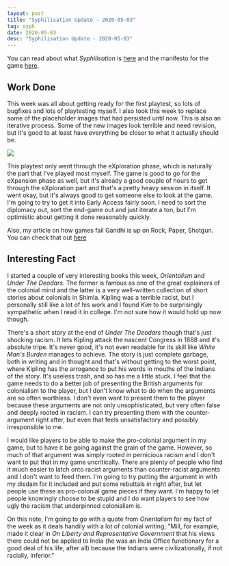```yaml
---
layout: post
title: "Syphilisation Update - 2020-05-03"
tag: syph
date: 2020-05-03
desc: "Syphilisation Update - 2020-05-03"
---
```



You can read about what *Syphilisation* is [here](/blog/syph/announce) and the manifesto for the game [here](/blog/syph/newManifesto).

## Work Done

This week was all about getting ready for the first playtest, so lots of bugfixes and lots of playtesting myself. I also took this week to replace some of the placeholder images that had persisted until now. This is also an iterative process. Some of the new images look terrible and need revision, but it's good to at least have everything be closer to what it actually should be.

<img src="/blogImages/syphPlaytest1.jpeg" />

This playtest only went through the eXploration phase, which is naturally the part that I've played most myself. The game is good to go for the eXpansion phase as well, but it's already a good couple of hours to get through the eXploration part and that's a pretty heavy session in itself. It went okay, but it's always good to get someone else to look at the game. I'm going to try to get it into Early Access fairly soon. I need to sort the diplomacy out, sort the end-game out and just iterate a ton, but I'm optimistic about getting it done reasonably quickly.


Also, my article on how games fail Gandhi is up on Rock, Paper, Shotgun. You can check that out [here](https://www.rockpapershotgun.com/2020/04/22/how-video-games-consistently-fail-gandhi/)

## Interesting Fact

I started a couple of very interesting books this week, *Orientalism* and *Under The Deodars*. The former is famous as one of the great explainers of the colonial mind and the latter is a very well-written collection of short stories about colonials in Shimla. Kipling was a terrible racist, but I personally still like a lot of his work and I found *Kim* to be surprisingly sympathetic when I read it in college. I'm not sure how it would hold up now though.


There's a short story at the end of *Under The Deodars* though that's just shocking racism. It lets Kipling attack the nascent Congress in 1888 and it's absolute tripe. It's never good, it's not even readable for its skill like *White Man's Burden* manages to achieve. The story is just complete garbage, both in writing and in thought and that's without getting to the worst point, where Kipling has the arrogance to put his words in mouths of the Indians of the story. It's useless trash, and so has me a little stuck. I feel that the game needs to do a better job of presenting the British arguments for colonialism to the player, but I don't know what to do when the arguments are so often worthless. I don't even want to present them to the player because these arguments are not only unsophisticated, but very often false and deeply rooted in racism. I can try presenting them with the counter-argument right after, but even that feels unsatisfactory and possibly irresponsible to me.


I would like players to be able to make the pro-colonial argument in my game, but to have it be going against the grain of the game. However, so much of that argument was simply rooted in pernicious racism and I don't want to put that in my game uncritically. There are plenty of people who find it much easier to latch onto racist arguments than counter-racist arguments and I don't want to feed them. I'm going to try putting the argument in with my disdain for it included and put some rebuttals in right after, but let people use these as pro-colonial game pieces if they want. I'm happy to let people knowingly choose to be stupid and I do want players to see how ugly the racism that underpinned colonialism is.


On this note, I'm going to go with a quote from *Orientalism* for my fact of the week as it deals handily with a lot of colonial writing; "Mill, for example, made it clear in *On Liberty and Representative Government* that his views there could not be applied to India (he was an India Office functionary for a good deal of his life, after all) because the Indians were civilizationally, if not racially, inferior."

